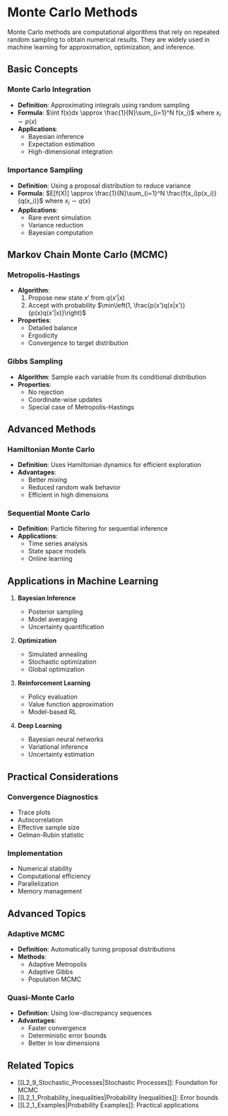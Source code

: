 # Monte Carlo Methods

Monte Carlo methods are computational algorithms that rely on repeated random sampling to obtain numerical results. They are widely used in machine learning for approximation, optimization, and inference.

## Basic Concepts

### Monte Carlo Integration
- **Definition**: Approximating integrals using random sampling
- **Formula**: $\int f(x)dx \approx \frac{1}{N}\sum_{i=1}^N f(x_i)$ where $x_i \sim p(x)$
- **Applications**:
  - Bayesian inference
  - Expectation estimation
  - High-dimensional integration

### Importance Sampling
- **Definition**: Using a proposal distribution to reduce variance
- **Formula**: $E[f(X)] \approx \frac{1}{N}\sum_{i=1}^N \frac{f(x_i)p(x_i)}{q(x_i)}$ where $x_i \sim q(x)$
- **Applications**:
  - Rare event simulation
  - Variance reduction
  - Bayesian computation

## Markov Chain Monte Carlo (MCMC)

### Metropolis-Hastings
- **Algorithm**:
  1. Propose new state $x'$ from $q(x'|x)$
  2. Accept with probability $\min\left(1, \frac{p(x')q(x|x')}{p(x)q(x'|x)}\right)$
- **Properties**:
  - Detailed balance
  - Ergodicity
  - Convergence to target distribution

### Gibbs Sampling
- **Algorithm**: Sample each variable from its conditional distribution
- **Properties**:
  - No rejection
  - Coordinate-wise updates
  - Special case of Metropolis-Hastings

## Advanced Methods

### Hamiltonian Monte Carlo
- **Definition**: Uses Hamiltonian dynamics for efficient exploration
- **Advantages**:
  - Better mixing
  - Reduced random walk behavior
  - Efficient in high dimensions

### Sequential Monte Carlo
- **Definition**: Particle filtering for sequential inference
- **Applications**:
  - Time series analysis
  - State space models
  - Online learning

## Applications in Machine Learning

1. **Bayesian Inference**
   - Posterior sampling
   - Model averaging
   - Uncertainty quantification

2. **Optimization**
   - Simulated annealing
   - Stochastic optimization
   - Global optimization

3. **Reinforcement Learning**
   - Policy evaluation
   - Value function approximation
   - Model-based RL

4. **Deep Learning**
   - Bayesian neural networks
   - Variational inference
   - Uncertainty estimation

## Practical Considerations

### Convergence Diagnostics
- Trace plots
- Autocorrelation
- Effective sample size
- Gelman-Rubin statistic

### Implementation
- Numerical stability
- Computational efficiency
- Parallelization
- Memory management

## Advanced Topics

### Adaptive MCMC
- **Definition**: Automatically tuning proposal distributions
- **Methods**:
  - Adaptive Metropolis
  - Adaptive Gibbs
  - Population MCMC

### Quasi-Monte Carlo
- **Definition**: Using low-discrepancy sequences
- **Advantages**:
  - Faster convergence
  - Deterministic error bounds
  - Better in low dimensions

## Related Topics
- [[L2_9_Stochastic_Processes|Stochastic Processes]]: Foundation for MCMC
- [[L2_1_Probability_Inequalities|Probability Inequalities]]: Error bounds
- [[L2_1_Examples|Probability Examples]]: Practical applications 